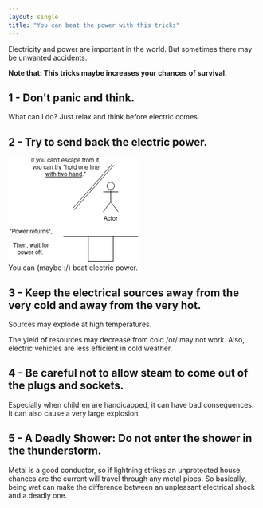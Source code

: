 ```yaml
---
layout: single
title: "You can beat the power with this tricks"
---
```

Electricity and power are important in the world. But sometimes there may be unwanted accidents.
                                                                                 
**Note that: This tricks maybe increases your chances of survival.**
                                                                                 
1 - Don't panic and think.
--
What can I do? Just relax and think before electric comes.
                                                                                     
2 - Try to send back the electric power.
--
![image](/assets/images/power.png)                                                                                            
You can (maybe :/) beat electric power.
                                                                                              
3 - Keep the electrical sources away from the very cold and away from the very hot.
--
Sources may explode at high temperatures.
                                                         
The yield of resources may decrease from cold /or/ may not work.
Also, electric vehicles are less efficient in cold weather.
                                                                                     
4 - Be careful not to allow steam to come out of the plugs and sockets.
--
Especially when children are handicapped, it can have bad consequences. It can also cause a very large explosion.
                                                                                                                   
5 - A Deadly Shower: Do not enter the shower in the thunderstorm.
--
Metal is a good conductor, so if lightning strikes an unprotected house, chances are the current will travel through any metal pipes. 
So basically, being wet can make the difference between an unpleasant electrical shock and a deadly one.






